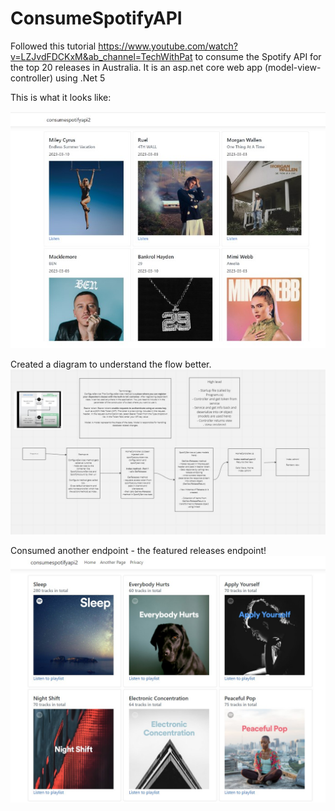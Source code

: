# ConsumeSpotifyAPI

Followed this tutorial https://www.youtube.com/watch?v=LZJvdFDCKxM&ab_channel=TechWithPat to consume the Spotify API for the top 20 releases in Australia. 
It is an asp.net core web app (model-view-controller) using .Net 5

This is what it looks like:

![alt text](https://github.com/themishmash/ConsumeSpotifyAPI/blob/master/readmeFiles/spotifyapipic.jpg)

Created a diagram to understand the flow better. 
![alt text](https://github.com/themishmash/ConsumeSpotifyAPI/blob/master/readmeFiles/DigramConsumeSpotify.jpg)

Consumed another endpoint - the featured releases endpoint!
![alt text](https://github.com/themishmash/ConsumeSpotifyAPI/blob/master/readmeFiles/PlaylistApiPhoto.jpg)
